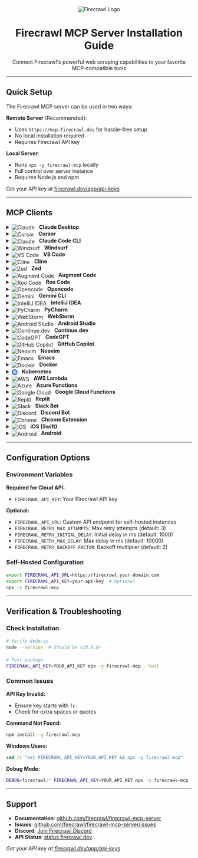 <div align="center">
  <img
    src="https://raw.githubusercontent.com/firecrawl/firecrawl-mcp-server/main/img/fire.png"
    height="140"
    alt="Firecrawl Logo"
  >
  <h1>Firecrawl MCP Server Installation Guide</h1>
  <p>Connect Firecrawl's powerful web scraping capabilities to your favorite MCP-compatible tools</p>
</div>

---

## Quick Setup

The Firecrawl MCP server can be used in two ways:

**Remote Server** (Recommended):
- Uses `https://mcp.firecrawl.dev` for hassle-free setup
- No local installation required
- Requires Firecrawl API key

**Local Server**:
- Runs `npx -y firecrawl-mcp` locally
- Full control over server instance
- Requires Node.js and npm

Get your API key at [firecrawl.dev/app/api-keys](https://www.firecrawl.dev/app/api-keys)

---

## MCP Clients

<details>
<summary><img src="https://claude.ai/favicon.ico" width="16" height="16" alt="Claude" style="vertical-align: middle; margin-right: 8px;"> <strong>Claude Desktop</strong></summary>

**Location of config file:**
- macOS: `~/Library/Application Support/Claude/claude_desktop_config.json`
- Windows: `%APPDATA%\Claude\claude_desktop_config.json`

**Remote server (recommended):**
```json
{
  "mcpServers": {
    "firecrawl": {
      "url": "https://mcp.firecrawl.dev",
      "headers": {
        "X-API-Key": "YOUR_API_KEY"
      }
    }
  }
}
```

**Local server:**
```json
{
  "mcpServers": {
    "firecrawl": {
      "command": "npx",
      "args": ["-y", "firecrawl-mcp"],
      "env": {
        "FIRECRAWL_API_KEY": "YOUR_API_KEY"
      }
    }
  }
}
```

</details>

<details>
<summary><img src="https://www.cursor.com/favicon.ico" width="16" height="16" alt="Cursor" style="vertical-align: middle; margin-right: 8px;"> <strong>Cursor</strong></summary>

**Cursor v0.48.6+:**
1. Open Cursor Settings (`Cmd/Ctrl + ,`)
2. Go to Features → MCP Servers
3. Click "+ Add new global MCP server"

**Remote server (recommended):**
```json
{
  "mcpServers": {
    "firecrawl": {
      "url": "https://mcp.firecrawl.dev",
      "headers": {
        "X-API-Key": "YOUR_API_KEY"
      }
    }
  }
}
```

**Local server:**
```json
{
  "mcpServers": {
    "firecrawl": {
      "command": "npx",
      "args": ["-y", "firecrawl-mcp"],
      "env": {
        "FIRECRAWL_API_KEY": "YOUR_API_KEY"
      }
    }
  }
}
```

**Cursor v0.45.6:**
- Name: `firecrawl`
- Command: `env FIRECRAWL_API_KEY=YOUR_API_KEY npx -y firecrawl-mcp`

</details>

<details>
<summary><img src="https://claude.ai/favicon.ico" width="16" height="16" alt="Claude" style="vertical-align: middle; margin-right: 8px;"> <strong>Claude Code CLI</strong></summary>

**Setup:**
```bash
export FIRECRAWL_API_KEY="YOUR_API_KEY"
claude-code --mcp "npx -y firecrawl-mcp"
```

**Config file (`~/.claude-code/config.json`):**
```json
{
  "mcpServers": [
    {
      "name": "firecrawl",
      "command": "npx -y firecrawl-mcp"
    }
  ]
}
```

</details>

<details>
<summary><img src="https://windsurf.com/favicon.svg" width="16" height="16" alt="Windsurf" style="vertical-align: middle; margin-right: 8px;"> <strong>Windsurf</strong></summary>

**Location:** `~/.codeium/windsurf/model_config.json`

**Remote server (recommended):**
```json
{
  "mcpServers": {
    "firecrawl": {
      "url": "https://mcp.firecrawl.dev",
      "headers": {
        "X-API-Key": "YOUR_API_KEY"
      }
    }
  }
}
```

**Local server:**
```json
{
  "mcpServers": {
    "firecrawl": {
      "command": "npx",
      "args": ["-y", "firecrawl-mcp"],
      "env": {
        "FIRECRAWL_API_KEY": "YOUR_API_KEY"
      }
    }
  }
}
```

</details>

<details>
<summary><img src="https://code.visualstudio.com/favicon.ico" width="16" height="16" alt="VS Code" style="vertical-align: middle; margin-right: 8px;"> <strong>VS Code</strong></summary>

**One-click install:**

[![Install in VS Code](https://img.shields.io/badge/VS_Code-Install-0098FF?style=flat-square&logo=visualstudiocode)](https://vscode.dev/redirect/mcp/install?name=firecrawl&inputs=%5B%7B%22type%22%3A%22promptString%22%2C%22id%22%3A%22apiKey%22%2C%22description%22%3A%22Firecrawl%20API%20Key%22%2C%22password%22%3Atrue%7D%5D&config=%7B%22command%22%3A%22npx%22%2C%22args%22%3A%5B%22-y%22%2C%22firecrawl-mcp%22%5D%2C%22env%22%3A%7B%22FIRECRAWL_API_KEY%22%3A%22%24%7Binput%3AapiKey%7D%22%7D%7D)

**Manual setup:**
1. Open User Settings (`Ctrl/Cmd + Shift + P` → "Preferences: Open User Settings (JSON)")

**Remote server (recommended):**
```json
{
  "mcp": {
    "servers": {
      "firecrawl": {
        "url": "https://mcp.firecrawl.dev",
        "headers": {
          "X-API-Key": "YOUR_API_KEY"
        }
      }
    }
  }
}
```

**Local server:**
```json
{
  "mcp": {
    "servers": {
      "firecrawl": {
        "command": "npx",
        "args": ["-y", "firecrawl-mcp"],
        "env": {
          "FIRECRAWL_API_KEY": "YOUR_API_KEY"
        }
      }
    }
  }
}
```

**Workspace config (`.vscode/mcp.json`):**
```json
{
  "servers": {
    "firecrawl": {
      "command": "npx",
      "args": ["-y", "firecrawl-mcp"],
      "env": {
        "FIRECRAWL_API_KEY": "${env:FIRECRAWL_API_KEY}"
      }
    }
  }
}
```

</details>

<details>
<summary><img src="https://marketplace.visualstudio.com/favicon.ico" width="16" height="16" alt="Cline" style="vertical-align: middle; margin-right: 8px;"> <strong>Cline</strong></summary>

1. Install Cline extension in VS Code
2. Open Cline settings (`Cmd/Ctrl + Shift + P` → "Cline: Open Settings")

**Remote server (recommended):**
```json
{
  "cline.mcpServers": {
    "firecrawl": {
      "url": "https://mcp.firecrawl.dev",
      "headers": {
        "X-API-Key": "YOUR_API_KEY"
      }
    }
  }
}
```

**Local server:**
```json
{
  "cline.mcpServers": {
    "firecrawl": {
      "command": "npx",
      "args": ["-y", "firecrawl-mcp"],
      "env": {
        "FIRECRAWL_API_KEY": "YOUR_API_KEY"
      }
    }
  }
}
```

</details>

<details>
<summary><img src="https://zed.dev/favicon_black_16.png" width="16" height="16" alt="Zed" style="vertical-align: middle; margin-right: 8px;"> <strong>Zed</strong></summary>

1. Open Zed settings (`Cmd/Ctrl + ,`)
2. Navigate to Extensions → MCP

**Remote server (recommended):**
```json
{
  "mcp": {
    "servers": {
      "firecrawl": {
        "url": "https://mcp.firecrawl.dev",
        "headers": {
          "X-API-Key": "YOUR_API_KEY"
        }
      }
    }
  }
}
```

**Local server:**
```json
{
  "mcp": {
    "servers": {
      "firecrawl": {
        "command": "npx",
        "args": ["-y", "firecrawl-mcp"],
        "env": {
          "FIRECRAWL_API_KEY": "YOUR_API_KEY"
        }
      }
    }
  }
}
```

</details>

<details>
<summary><img src="https://augmentcode.com/favicon.ico" width="16" height="16" alt="Augment Code" style="vertical-align: middle; margin-right: 8px;"> <strong>Augment Code</strong></summary>

1. Open Augment settings
2. Navigate to Extensions → MCP

**Configuration:**
```yaml
servers:
  - name: firecrawl
    url: https://mcp.firecrawl.dev
    headers:
      X-API-Key: YOUR_API_KEY
```

**Local server:**
```yaml
servers:
  - name: firecrawl
    command: npx -y firecrawl-mcp
    env:
      FIRECRAWL_API_KEY: YOUR_API_KEY
```

</details>

<details>
<summary><img src="https://avatars.githubusercontent.com/u/211522643?s=200&v=4" width="16" height="16" alt="Roo Code" style="vertical-align: middle; margin-right: 8px;"> <strong>Roo Code</strong></summary>

**Location:** `~/.roo/mcp-config.json`

**Remote server (recommended):**
```json
{
  "servers": {
    "firecrawl": {
      "url": "https://mcp.firecrawl.dev",
      "headers": {
        "X-API-Key": "YOUR_API_KEY"
      }
    }
  }
}
```

**Local server:**
```json
{
  "servers": {
    "firecrawl": {
      "command": "npx",
      "args": ["-y", "firecrawl-mcp"],
      "env": {
        "FIRECRAWL_API_KEY": "YOUR_API_KEY"
      }
    }
  }
}
```

</details>

<details>
<summary><img src="https://opencode.ai/favicon.svg" width="16" height="16" alt="Opencode" style="vertical-align: middle; margin-right: 8px;"> <strong>Opencode</strong></summary>

1. Open Opencode preferences
2. Navigate to MCP Servers

**Remote server (recommended):**
```toml
[servers.firecrawl]
url = "https://mcp.firecrawl.dev"

[servers.firecrawl.headers]
X-API-Key = "YOUR_API_KEY"
```

**Local server:**
```toml
[servers.firecrawl]
command = "npx"
args = ["-y", "firecrawl-mcp"]

[servers.firecrawl.env]
FIRECRAWL_API_KEY = "YOUR_API_KEY"
```

</details>

<details>
<summary><img src="https://www.gstatic.com/lamda/images/gemini_sparkle_v002_d4735304ff6292a690345.svg" width="16" height="16" alt="Gemini" style="vertical-align: middle; margin-right: 8px;"> <strong>Gemini CLI</strong></summary>

**Environment setup:**
```bash
export FIRECRAWL_API_KEY="YOUR_API_KEY"
```

**Run with MCP:**
```bash
gemini --mcp-server "npx -y firecrawl-mcp" "Scrape example.com"
```

**Config file (`~/.gemini/config.yaml`):**
```yaml
mcp_servers:
  firecrawl:
    command: npx -y firecrawl-mcp
    env:
      FIRECRAWL_API_KEY: ${FIRECRAWL_API_KEY}
```

</details>

<details>
<summary><img src="https://www.jetbrains.com/favicon.ico" width="16" height="16" alt="IntelliJ IDEA" style="vertical-align: middle; margin-right: 8px;"> <strong>IntelliJ IDEA</strong></summary>

**IntelliJ IDEA 2025.2+ with GitHub Copilot:**

1. Open Settings → Tools → GitHub Copilot → MCP Servers
2. Add new server

**Configuration:**
```yaml
name: firecrawl
type: command
command: npx -y firecrawl-mcp
environment:
  FIRECRAWL_API_KEY: YOUR_API_KEY
```

**Project config (`.idea/mcp.xml`):**
```xml
<?xml version="1.0" encoding="UTF-8"?>
<project version="4">
  <component name="MCPSettings">
    <servers>
      <server name="firecrawl">
        <option name="command" value="npx" />
        <option name="args">
          <list>
            <option value="-y" />
            <option value="firecrawl-mcp" />
          </list>
        </option>
        <option name="env">
          <map>
            <entry key="FIRECRAWL_API_KEY" value="YOUR_API_KEY" />
          </map>
        </option>
      </server>
    </servers>
  </component>
</project>
```

</details>

<details>
<summary><img src="https://resources.jetbrains.com/storage/products/pycharm/img/meta/pycharm_logo_300x300.png" width="16" height="16" alt="PyCharm" style="vertical-align: middle; margin-right: 8px;"> <strong>PyCharm</strong></summary>

Same as IntelliJ IDEA configuration above.

</details>

<details>
<summary><img src="https://resources.jetbrains.com/storage/products/webstorm/img/meta/webstorm_logo_300x300.png" width="16" height="16" alt="WebStorm" style="vertical-align: middle; margin-right: 8px;"> <strong>WebStorm</strong></summary>

Same as IntelliJ IDEA configuration above.

</details>

<details>
<summary><img src="https://developer.android.com/favicon.ico" width="16" height="16" alt="Android Studio" style="vertical-align: middle; margin-right: 8px;"> <strong>Android Studio</strong></summary>

Same as IntelliJ IDEA configuration, adapted for Android Studio's settings location.

</details>

<details>
<summary><img src="https://cdn.prod.website-files.com/663e06c56841363663ffbbcf/664c918ec47bacdd3acdc167_favicon%408x.png" width="16" height="16" alt="Continue.dev" style="vertical-align: middle; margin-right: 8px;"> <strong>Continue.dev</strong></summary>

1. Install Continue extension
2. Open Continue config (gear icon → "Open config.json")

**Config location:** `~/.continue/config.json`

**Remote server (recommended):**
```json
{
  "models": [...],
  "mcpServers": {
    "firecrawl": {
      "url": "https://mcp.firecrawl.dev",
      "headers": {
        "X-API-Key": "YOUR_API_KEY"
      }
    }
  }
}
```

**Local server:**
```json
{
  "models": [...],
  "mcpServers": {
    "firecrawl": {
      "command": "npx",
      "args": ["-y", "firecrawl-mcp"],
      "env": {
        "FIRECRAWL_API_KEY": "YOUR_API_KEY"
      }
    }
  }
}
```

</details>

<details>
<summary><img src="https://codegpt.co/favicon.ico" width="16" height="16" alt="CodeGPT" style="vertical-align: middle; margin-right: 8px;"> <strong>CodeGPT</strong></summary>

1. Open CodeGPT settings
2. Navigate to MCP Servers

**Configuration:**
```json
{
  "codegpt.mcpServers": [
    {
      "name": "firecrawl",
      "url": "https://mcp.firecrawl.dev",
      "headers": {
        "X-API-Key": "YOUR_API_KEY"
      }
    }
  ]
}
```

**Local server:**
```json
{
  "codegpt.mcpServers": [
    {
      "name": "firecrawl",
      "command": "npx -y firecrawl-mcp",
      "env": {
        "FIRECRAWL_API_KEY": "YOUR_API_KEY"
      }
    }
  ]
}
```

</details>

<details>
<summary><img src="https://github.githubassets.com/favicons/favicon.svg" width="16" height="16" alt="GitHub Copilot" style="vertical-align: middle; margin-right: 8px;"> <strong>GitHub Copilot</strong></summary>

**VS Code:**
```json
{
  "github.copilot.chat.mcpServers": {
    "firecrawl": {
      "command": "npx",
      "args": ["-y", "firecrawl-mcp"],
      "env": {
        "FIRECRAWL_API_KEY": "YOUR_API_KEY"
      }
    }
  }
}
```

**JetBrains IDEs:** Follow IntelliJ IDEA instructions above.

</details>

<details>
<summary><img src="https://neovim.io/logos/neovim-mark-flat.png" width="16" height="16" alt="Neovim" style="vertical-align: middle; margin-right: 8px;"> <strong>Neovim</strong></summary>

**Prerequisites:** Neovim 0.10.0+, Node.js

**Plugin installation (lazy.nvim):**
```lua
-- ~/.config/nvim/lua/plugins/mcp.lua
return {
  "sourcegraph/mcp.nvim",
  config = function()
    require("mcp").setup({
      servers = {
        firecrawl = {
          command = "npx",
          args = { "-y", "firecrawl-mcp" },
          env = {
            FIRECRAWL_API_KEY = "YOUR_API_KEY"
          }
        }
      }
    })
  end
}
```

**Manual config:**
```vim
" ~/.config/nvim/init.vim
let g:mcp_servers = {
  \ 'firecrawl': {
    \ 'command': 'npx -y firecrawl-mcp',
    \ 'env': {'FIRECRAWL_API_KEY': 'YOUR_API_KEY'}
  \ }
\ }
```

</details>

<details>
<summary><img src="https://www.gnu.org/software/emacs/favicon.png" width="16" height="16" alt="Emacs" style="vertical-align: middle; margin-right: 8px;"> <strong>Emacs</strong></summary>

**Prerequisites:** Emacs 29+

**Package installation:**
```elisp
;; Using use-package
(use-package mcp
  :ensure t
  :config
  (add-to-list 'mcp-server-configurations
    '(firecrawl . ((command . "npx -y firecrawl-mcp")
                   (env . ((FIRECRAWL_API_KEY . "YOUR_API_KEY")))))))
```

**Manual configuration:**
```elisp
;; ~/.emacs.d/init.el
(setq mcp-servers
  '((firecrawl
     (command . "npx")
     (args . ("-y" "firecrawl-mcp"))
     (env . ((FIRECRAWL_API_KEY . "YOUR_API_KEY"))))))
```

</details>

<details>
<summary><img src="https://www.docker.com/favicon.ico" width="16" height="16" alt="Docker" style="vertical-align: middle; margin-right: 8px;"> <strong>Docker</strong></summary>

**Dockerfile:**
```dockerfile
FROM node:18-alpine
WORKDIR /app
RUN npm install -g firecrawl-mcp
ENV FIRECRAWL_API_KEY=""
CMD ["firecrawl-mcp"]
```

**Build and run:**
```bash
docker build -t firecrawl-mcp .
docker run -e FIRECRAWL_API_KEY=YOUR_API_KEY firecrawl-mcp
```

**Docker Compose:**
```yaml
version: '3.8'
services:
  firecrawl-mcp:
    image: firecrawl-mcp
    environment:
      - FIRECRAWL_API_KEY=YOUR_API_KEY
    restart: unless-stopped
```

</details>

<details>
<summary><img src="https://raw.githubusercontent.com/kubernetes/kubernetes/master/logo/logo.png" width="16" height="16" alt="Kubernetes" style="vertical-align: middle; margin-right: 8px;"> <strong>Kubernetes</strong></summary>

**Create secret:**
```bash
kubectl create secret generic firecrawl-secret \
  --from-literal=api-key=YOUR_API_KEY
```

**Deployment:**
```yaml
apiVersion: apps/v1
kind: Deployment
metadata:
  name: firecrawl-mcp
spec:
  replicas: 1
  selector:
    matchLabels:
      app: firecrawl-mcp
  template:
    metadata:
      labels:
        app: firecrawl-mcp
    spec:
      containers:
      - name: firecrawl-mcp
        image: node:18-alpine
        command: ["npx", "-y", "firecrawl-mcp"]
        env:
        - name: FIRECRAWL_API_KEY
          valueFrom:
            secretKeyRef:
              name: firecrawl-secret
              key: api-key
```

</details>

<details>
<summary><img src="https://aws.amazon.com/favicon.ico" width="16" height="16" alt="AWS" style="vertical-align: middle; margin-right: 8px;"> <strong>AWS Lambda</strong></summary>

**package.json:**
```json
{
  "dependencies": {
    "firecrawl-mcp": "latest"
  }
}
```

**Lambda handler:**
```javascript
const { FirecrawlMCP } = require('firecrawl-mcp');

exports.handler = async (event) => {
  const mcp = new FirecrawlMCP({
    apiKey: process.env.FIRECRAWL_API_KEY
  });
  return await mcp.handle(event);
};
```

**Deploy:**
```bash
zip -r function.zip .
aws lambda create-function \
  --function-name firecrawl-mcp \
  --runtime nodejs18.x \
  --handler index.handler \
  --environment Variables={FIRECRAWL_API_KEY=YOUR_API_KEY}
```

</details>

<details>
<summary><img src="https://azure.microsoft.com/favicon.ico" width="16" height="16" alt="Azure" style="vertical-align: middle; margin-right: 8px;"> <strong>Azure Functions</strong></summary>

**Create function:**
```bash
func init FirecrawlMCP --javascript
cd FirecrawlMCP
npm install firecrawl-mcp
```

**Function code:**
```javascript
module.exports = async function (context, req) {
  const { FirecrawlMCP } = require('firecrawl-mcp');
  const mcp = new FirecrawlMCP({
    apiKey: process.env.FIRECRAWL_API_KEY
  });
  // Implementation
};
```

**Deploy:**
```bash
func azure functionapp publish FirecrawlMCP
```

</details>

<details>
<summary><img src="https://cloud.google.com/favicon.ico" width="16" height="16" alt="Google Cloud" style="vertical-align: middle; margin-right: 8px;"> <strong>Google Cloud Functions</strong></summary>

**index.js:**
```javascript
const { FirecrawlMCP } = require('firecrawl-mcp');

exports.firecrawlMCP = async (req, res) => {
  const mcp = new FirecrawlMCP({
    apiKey: process.env.FIRECRAWL_API_KEY
  });
  // Implementation
};
```

**Deploy:**
```bash
gcloud functions deploy firecrawl-mcp \
  --runtime nodejs18 \
  --trigger-http \
  --set-env-vars FIRECRAWL_API_KEY=YOUR_API_KEY
```

</details>

<details>
<summary><img src="https://cdn.replit.com/dotcom/favicon-196.png" width="16" height="16" alt="Replit" style="vertical-align: middle; margin-right: 8px;"> <strong>Replit</strong></summary>

**Create `.replit` file:**
```toml
run = "npx -y firecrawl-mcp"

[env]
FIRECRAWL_API_KEY = "YOUR_API_KEY"

[nix]
channel = "stable-24_11"

[deployment]
run = ["sh", "-c", "npx -y firecrawl-mcp"]
```

Add `FIRECRAWL_API_KEY` to Secrets tab.

</details>

<details>
<summary><img src="https://slack.com/favicon.ico" width="16" height="16" alt="Slack" style="vertical-align: middle; margin-right: 8px;"> <strong>Slack Bot</strong></summary>

**Bot implementation:**
```javascript
const { App } = require('@slack/bolt');
const { FirecrawlMCP } = require('firecrawl-mcp');

const app = new App({
  token: process.env.SLACK_BOT_TOKEN,
  signingSecret: process.env.SLACK_SIGNING_SECRET
});

const firecrawl = new FirecrawlMCP({
  apiKey: process.env.FIRECRAWL_API_KEY
});

app.command('/scrape', async ({ command, ack, respond }) => {
  await ack();
  const result = await firecrawl.scrape(command.text);
  await respond(result);
});

app.start();
```

</details>

<details>
<summary><img src="https://discord.com/assets/f9bb9c4af2b9c32a2c5ee0014661546d.ico" width="16" height="16" alt="Discord" style="vertical-align: middle; margin-right: 8px;"> <strong>Discord Bot</strong></summary>

**Bot setup:**
```javascript
const { Client, Intents } = require('discord.js');
const { FirecrawlMCP } = require('firecrawl-mcp');

const client = new Client({ intents: [Intents.FLAGS.GUILDS] });
const firecrawl = new FirecrawlMCP({
  apiKey: process.env.FIRECRAWL_API_KEY
});

client.on('messageCreate', async (message) => {
  if (message.content.startsWith('!scrape ')) {
    const url = message.content.slice(8);
    const result = await firecrawl.scrape(url);
    message.reply(result);
  }
});

client.login(process.env.DISCORD_TOKEN);
```

</details>

<details>
<summary><img src="https://www.google.com/favicon.ico" width="16" height="16" alt="Chrome" style="vertical-align: middle; margin-right: 8px;"> <strong>Chrome Extension</strong></summary>

**manifest.json:**
```json
{
  "manifest_version": 3,
  "name": "Firecrawl MCP",
  "version": "1.0",
  "permissions": ["storage", "activeTab"],
  "host_permissions": ["https://api.firecrawl.dev/*"],
  "background": {
    "service_worker": "background.js"
  }
}
```

**background.js:**
```javascript
const FIRECRAWL_API_KEY = 'YOUR_API_KEY';

chrome.runtime.onMessage.addListener((request, sender, sendResponse) => {
  if (request.action === 'scrape') {
    fetch('https://api.firecrawl.dev/v1/scrape', {
      method: 'POST',
      headers: {
        'Authorization': `Bearer ${FIRECRAWL_API_KEY}`,
        'Content-Type': 'application/json'
      },
      body: JSON.stringify({ url: request.url })
    }).then(response => response.json())
      .then(data => sendResponse(data));
    return true;
  }
});
```

</details>

<details>
<summary><img src="https://developer.apple.com/favicon.ico" width="16" height="16" alt="iOS" style="vertical-align: middle; margin-right: 8px;"> <strong>iOS (Swift)</strong></summary>

**Swift Package Manager:**
```swift
// Package.swift
dependencies: [
    .package(url: "https://github.com/firecrawl/firecrawl-mcp-swift", from: "1.0.0")
]
```

**Initialize in app:**
```swift
import FirecrawlMCP

class MCPManager {
    let firecrawl = FirecrawlMCPServer(
        apiKey: "YOUR_API_KEY"
    )

    func start() {
        firecrawl.start()
    }
}
```

</details>

<details>
<summary><img src="https://developer.android.com/favicon.ico" width="16" height="16" alt="Android" style="vertical-align: middle; margin-right: 8px;"> <strong>Android</strong></summary>

**Gradle dependency:**
```gradle
dependencies {
    implementation 'com.firecrawl:mcp-android:1.0.0'
}
```

**Initialize:**
```kotlin
import com.firecrawl.mcp.FirecrawlMCP

class MainActivity : AppCompatActivity() {
    private lateinit var firecrawlMCP: FirecrawlMCP

    override fun onCreate(savedInstanceState: Bundle?) {
        super.onCreate(savedInstanceState)

        firecrawlMCP = FirecrawlMCP.Builder()
            .apiKey("YOUR_API_KEY")
            .build()
    }
}
```

</details>

---

## Configuration Options

### Environment Variables

**Required for Cloud API:**
- `FIRECRAWL_API_KEY`: Your Firecrawl API key

**Optional:**
- `FIRECRAWL_API_URL`: Custom API endpoint for self-hosted instances
- `FIRECRAWL_RETRY_MAX_ATTEMPTS`: Max retry attempts (default: 3)
- `FIRECRAWL_RETRY_INITIAL_DELAY`: Initial delay in ms (default: 1000)
- `FIRECRAWL_RETRY_MAX_DELAY`: Max delay in ms (default: 10000)
- `FIRECRAWL_RETRY_BACKOFF_FACTOR`: Backoff multiplier (default: 2)

### Self-Hosted Configuration

```bash
export FIRECRAWL_API_URL=https://firecrawl.your-domain.com
export FIRECRAWL_API_KEY=your-api-key  # Optional
npx -y firecrawl-mcp
```

---

## Verification & Troubleshooting

### Check Installation
```bash
# Verify Node.js
node --version  # Should be v18.0.0+

# Test package
FIRECRAWL_API_KEY=YOUR_API_KEY npx -y firecrawl-mcp --test
```

### Common Issues

**API Key Invalid:**
- Ensure key starts with `fc-`
- Check for extra spaces or quotes

**Command Not Found:**
```bash
npm install -g firecrawl-mcp
```

**Windows Users:**
```cmd
cmd /c "set FIRECRAWL_API_KEY=YOUR_API_KEY && npx -y firecrawl-mcp"
```

**Debug Mode:**
```bash
DEBUG=firecrawl:* FIRECRAWL_API_KEY=YOUR_API_KEY npx -y firecrawl-mcp
```

---

## Support

- **Documentation**: [github.com/firecrawl/firecrawl-mcp-server](https://github.com/firecrawl/firecrawl-mcp-server)
- **Issues**: [github.com/firecrawl/firecrawl-mcp-server/issues](https://github.com/firecrawl/firecrawl-mcp-server/issues)
- **Discord**: [Join Firecrawl Discord](https://discord.gg/firecrawl)
- **API Status**: [status.firecrawl.dev](https://status.firecrawl.dev)

*Get your API key at [firecrawl.dev/app/api-keys](https://www.firecrawl.dev/app/api-keys)*